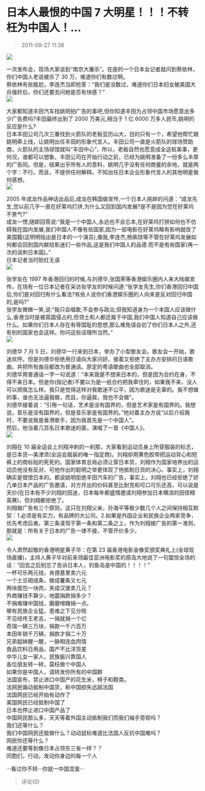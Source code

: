 # 日本人最恨的中国 7 大明星！！！不转枉为中国人！...

> 2011-09-27 11:36

[![](https://pan.4a1801.life:11443/d/NAS/Qzone_wyf/Blogs/images/0551156B.webp)](https://pan.4a1801.life:11443/d/NAS/Qzone_wyf/Blogs/images/0551156B.webp)

一次发布会，现场大家谈到“南京大屠杀”。在座的一个日本女记者就问到蔡依林，你们中国人老说被杀了 30 万，难道你们有数过啊。  
蔡依林有些尴尬，李连杰当即抢答：“我们是没数过，难道你们日本妇女被美国大兵强奸后，你们还要去问她是否有快感？”  
[](http://b13.photo.store.qq.com/http_imgload.cgi?/rurl4_b=b1028e51f0ba37f5cf29de7e2ed96a0ddb0e1f73588f9ea0d60ad851929a0a254648e7d633385637330fef706020984d32da5c88b4050663d81715c7f7c9fc9dcd253e82d8d9a763c9d6ca39ac0e8b472315b136)[![](https://pan.4a1801.life:11443/d/NAS/Qzone_wyf/Blogs/images/8548EC9F.webp)](https://pan.4a1801.life:11443/d/NAS/Qzone_wyf/Blogs/images/8548EC9F.webp)

大家都知道丰田汽车找姚明拍广告的事吧,但你知道丰田为占领中国市场愿意出多少广告费吗?丰田最终出到了 2000 万美元,相当于 1 亿 6000 万多人民币,姚明的反应是什么?  
日本丰田公司几次三番找到火箭队的老板亚历山大，目的只有一个，希望他帮忙跟姚明牵上线，让姚明出任丰田的形象代言人。丰田公司一直是火箭队的球场赞助商，火箭队的主场球馆就叫“丰田中心”，所以，老板自然也愿意成全这桩美事，更何况，谁都可以想象，丰田公司在开始行动之前，已经为姚明准备了一份多么丰厚的广告同。但是，结果出乎所有人的意料，姚明几乎没有任何商量的余地，就是两个字：不行。而且，不提供任何解释。不知出任日本企业形象代言人的其他明星做何感想。  
[](http://b5.photo.store.qq.com/http_imgload.cgi?/rurl4_b=b1028e51f0ba37f5cf29de7e2ed96a0d37124c42f5770c09167673d22e264674820701c8e47e152d07a0a03ca1119aff241678ef1dd927075d893b332e7beb67ad582f8b3f66a8eb651683a3b27c1cfb2f36fda3)[![](https://pan.4a1801.life:11443/d/NAS/Qzone_wyf/Blogs/images/6D9B96AA.gif)](https://pan.4a1801.life:11443/d/NAS/Qzone_wyf/Blogs/images/6D9B96AA.gif)

2005 年成龙作品神话出品后,成龙在韩国做宣传,一个日本人挑衅的问道：“成龙先生,您以前几乎一直在好莱坞打拼,为什么又回到国内发展?是不是因为您在好莱坞不景气?”  
成龙一愣,随即回答说:“我是一个中国人,永远也不会忘本,在好莱坞打拼如何也不仿碍我在国内发展,我们中国人不像有些国家,因为一部电影在好莱坞略有影响就改了美国籍(这明明指出是日本的一个演员),像我,李连杰,杨紫琼等不管在好莱坞发展如何都会回到国内献给影迷们一些作品,这是我们中国人的品德.而不是有些国家(再一次的讽刺日本国)。”  
日本记者当时脸红无语  
[](http://b4.photo.store.qq.com/http_imgload.cgi?/rurl4_b=b1028e51f0ba37f5cf29de7e2ed96a0de9c0608cecc3fbb0c82f9172114f15f67453343a3e8db1985c2abc205ee1c1544bddf3d930e679b0b12429513242efd358be520443462aad22ce53786e66b594b5f67973)[![](https://pan.4a1801.life:11443/d/NAS/Qzone_wyf/Blogs/images/F625D37C.webp)](https://pan.4a1801.life:11443/d/NAS/Qzone_wyf/Blogs/images/F625D37C.webp)

张学友在 1997 年香港回归的时候,与刘德华,张国荣等香港娱乐圈内人来大陆做宣传。在场有一位日本记者在采访张学友的时候问道:“张学友先生,你们香港回归中国后,你们是对回归有什么看法?有些人说你们香港娱乐圈的人向来是反对回归中国的,是吗?”  
张学友微微一笑,说:“我只会唱歌,不会参与政治,但我知道身为一个本国人应该做什么,香港当时是被英国侵占的,但领土和人都还属于中国,我们中国人知道自己应该做什么。如果你们日本人存在有辱国耻的思想,那么难免误会初了你们日本人之外,还有别的国家也会这样。你问这些话理所当然。”  
[](http://b5.photo.store.qq.com/http_imgload.cgi?/rurl4_b=b1028e51f0ba37f5cf29de7e2ed96a0d3b7173d1fca1881d754844db6ae878217d1c0f43f878a2e6c74da4075562d830c91ba7f3e41723687524edc4719fe4fad8e43902ee61fdc52f6a3a8554b6856f30ce8ed8)[![](https://pan.4a1801.life:11443/d/NAS/Qzone_wyf/Blogs/images/BD0687F3.gif)](https://pan.4a1801.life:11443/d/NAS/Qzone_wyf/Blogs/images/BD0687F3.gif)

刘德华 7 月 5 日，刘德华一行来到日本，举办了小型歌友会。歌友会一开始，歌迷欢呼。但是刘德华拒绝用日语向大家问好。接着又拒绝了主办方安排的日语歌曲。并把所有曲目都改为普通话。原定的粤语歌曲也全部取消。  
刘德华用普通话一字一句说道：“本来我是不想来日本的，但是因为合约在身，不得不来日本。但是你(指记者)不要以为是一纸合约把我牵住的，如果我不来，没人可以把我怎么样。我只是觉得这样对我歌迷不公平，因为歌迷是无辜的。我不想做的事，谁也无法逼我做，而且，你逼我，我也不会做”。  
刘德华接着说：“引用一句话，艺术是没有国界的，但是艺术家是有国界的。我想说，音乐是没有国界的，但是音乐家是有国界的。”他对着主办方说“以后介绍我时，不要说我是香港歌手，因为我首先是一个中国人”。  
然后，他当着几百名日本歌迷的面，演唱了一首《中国人》。  
[](http://b5.photo.store.qq.com/http_imgload.cgi?/rurl4_b=b1028e51f0ba37f5cf29de7e2ed96a0d53bb11f291623ae24e21a7cf282b9bb40240b52ba692e13433ee36390cd5484fdfd999c192321430555c91c0595a0da0f8038df2105fc487c324ce9ca7e9d0bcab2fd0a9)[![](https://pan.4a1801.life:11443/d/NAS/Qzone_wyf/Blogs/images/6133319A.webp)](https://pan.4a1801.life:11443/d/NAS/Qzone_wyf/Blogs/images/6133319A.webp)

刘翔在 10 届全运会上刘翔冲刺的一刹那，大家看到运动员身上所穿服装的标志，是日本货―美津浓(全运会服装的唯一指定商)。刘翔却用黄色胶带把运动背心和短裤上的商标贴的死死的。国家体育总局必须让穿日本货，刘翔作为国家培养出的运动员他没有反对，可他作出的聪明之举更体现了他抵制日货的决心。事实上，刘翔确实是很恨日本的。都说姚明拒绝丰田汽车的广告，事实上，刘翔也已经拒绝了好几单日本产品的广告邀请，对方开出的价码甚至比耐克和可口可乐还高，可以说是天价(在日本有不少刘翔的田迷，日本每年都盛情邀请刘翔参加日本横滨的田径精英赛)，但刘翔都拒绝了。  
刘翔做广告有三个原则，这只在刘翔父亲，孙海平等极少数几个人之间保持相互默契：1.必须是有实力，有品牌的大公司。2.如果是外国企业和民族企业两家竞争，优先考虑后者。第三条凌驾于第一条和第二条之上，作为刘翔接广告的第一准则，那就是：所有关于日本的广告一律不接，不管开价多少。  
[](http://b13.photo.store.qq.com/http_imgload.cgi?/rurl4_b=b1028e51f0ba37f5cf29de7e2ed96a0d63cd31702e580da41502ae1f7417afb474744273f9feac0f1983a0b79144f53a832f2a288129a68c47af4405dcce3055cd83492c7a7cba9f831d9c1b20c7d42b6548c0e6)[![](https://pan.4a1801.life:11443/d/NAS/Qzone_wyf/Blogs/images/A0364BCE.webp)](https://pan.4a1801.life:11443/d/NAS/Qzone_wyf/Blogs/images/A0364BCE.webp)

令人肃然起敬的香港明星黄子华：在第 23 届香港电影金像奖颁奖典礼上(全球现场直播)，主持人黄子华对前来领最佳亚洲电影奖的原岛大地说了一句震惊全场的话：“回去之后别忘了告诉日本人，钓鱼岛是中国的！！！！”  
一杯可乐两元钱，肯德基里卖六元  
一个土豆砌成条，做成薯条又七元  
两块面包一块肉，夹成汉堡卖几元？  
外商赚钱不算少，地震捐款捐多少？  
不捐难赚中国钱，磨磨噌蹭捐一点。  
哪有民族企业猛，患难之下见分晓  
不见经传王老吉，一捐就捐一个亿  
奇瑞一辆三万块，捐款一千六百万  
本田年销千万辆，捐款才捐二十万  
兄弟姐妹醒一醒，一脉相连血肉情  
食品饮料日用品，国产不比洋货差  
中华儿女一家人，民族振兴靠国人  
各位朋友转一转，莫枉做个中国人  
如果你是中国人，请转发你所有的中国群  
法国宣布，禁止进口中国产的花生米，椅子和鞋类。  
法网民煽动抵制中国货，称中国损失远超法国  
法国网民已经开始有动作了  
美国网民已经抵制中国了  
日本也停止进口中国产品了  
中国网民那么多，天天等着外国主动抵制我们而我们袖手旁观吗？  
我们还等什么？  
我们中国网民还能做什么？动动鼠标难道比法国人反抗中国难吗？  
网民你还等什么？  
难道还要等到像日本占领东三省一样？？  
同胞们，行动，发动你身边的每一个人

···看过你不转···你就一中国混蛋···

> 评论(0)
